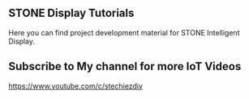 ## STONE Display Tutorials
Here you can find project development material for STONE Intelligent Display.

## Subscribe to My channel for more IoT Videos
https://www.youtube.com/c/stechiezdiy
